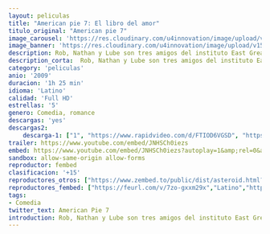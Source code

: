 ```yaml
---
layout: peliculas
title: "American pie 7: El libro del amor"
titulo_original: "American pie 7"
image_carousel: 'https://res.cloudinary.com/u4innovation/image/upload/v1559522831/pie7-poster-min_lrpebl.jpg'
image_banner: 'https://res.cloudinary.com/u4innovation/image/upload/v1559522837/pie7-banner-min_fd0qng.jpg'
description: Rob, Nathan y Lube son tres amigos del instituto East Great Falls que se proponen como misión conseguir el éxito entre las chicas. Tras varios intentos fallidos, accidentalmente descubren oculta en una biblioteca la Biblie de Sexo, una legendaria guí­a sobre la seducción que contiene multitud de secretos para el éxito sexual, escrito por alumnos de las generaciones anteriores de la escuela. Pero algunas páginas perdidas conducirán a divertidas sorpresas para todos... incluidos los ex-alumnos...
description_corta:  Rob, Nathan y Lube son tres amigos del instituto East Great Falls que se proponen como misión conseguir el éxito entre las chicas. Tras varios intentos fallidos, accidentalmente descubren oculta en una biblioteca la Biblie de Sexo, una legendaria guí­a sobre la seducción que contiene multitud de secretos para el éxito sexual, escrito por alumnos de las generaciones anteriores de la escuela. Pero algunas páginas perdidas conducirán a divertidas sorpresas para todos... incluidos los ex-alumnos...
category: 'peliculas'
anio: '2009'
duracion: '1h 25 min'
idioma: 'Latino'
calidad: 'Full HD'
estrellas: '5'
genero: Comedia, romance
descargas: 'yes'
descargas2:
    descarga-1: ["1", "https://www.rapidvideo.com/d/FTIOD6VGSD", "https://www.google.com/s2/favicons?domain=openload.co","OpenLoad","https://res.cloudinary.com/imbriitneysam/image/upload/v1541473684/mexico.png", "Latino", "Full HD"]
trailer: https://www.youtube.com/embed/JNHSCh0iezs
embed: https://www.youtube.com/embed/JNHSCh0iezs?autoplay=1&amp;rel=0&amp;hd=1&border=0&wmode=opaque&enablejsapi=1&modestbranding=1&controls=1&showinfo=0
sandbox: allow-same-origin allow-forms
reproductor: fembed
clasificacion: '+15'
reproductores_otros: ["https://www.zembed.to/public/dist/asteroid.html?id=6eeb94d2bb828a28f45b1d45c3b7e558&title=American%20Pie%207:%20The%20Book%20of%20Love","Latino","https://mstream.website/v2c3sln4ozyo","Latino"]
reproductores_fembed: ["https://feurl.com/v/7zo-gxxm29x","Latino","https://feurl.com/v/365y4tmw1j02mq5","Latino"]
tags:
- Comedia
twitter_text: American Pie 7
introduction: Rob, Nathan y Lube son tres amigos del instituto East Great Falls que se proponen como misión conseguir el éxito entre las chicas. Tras varios intentos fallidos, accidentalmente descubren oculta en una biblioteca la Biblie de Sexo, una legendaria guí­a sobre la seducción que contiene multitud de secretos para el éxito sexual, escrito por alumnos de las generaciones anteriores de la escuela. Pero algunas páginas perdidas conducirán a divertidas sorpresas para todos... incluidos los ex-alumnos...
---
```












